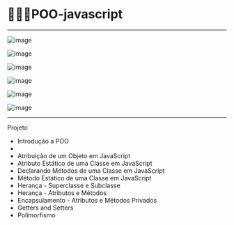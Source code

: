 # 👩🏻‍💻POO-javascript
**************************************************************************************************************

![image](https://user-images.githubusercontent.com/72118415/180112827-176e8d4d-96f7-46cd-888b-983d19998040.png)

![image](https://user-images.githubusercontent.com/72118415/180113040-86651a96-b5c2-48eb-b775-5771f6e89bd1.png)

![image](https://user-images.githubusercontent.com/72118415/180113796-42378fdf-d375-4c82-ba76-e9ab7c5398f4.png)

![image](https://user-images.githubusercontent.com/72118415/180115199-21c50127-08e6-49c0-9387-910385b84161.png)

![image](https://user-images.githubusercontent.com/72118415/180116268-fb9d3633-ea71-4f52-ae4c-616b9181ee01.png)

![image](https://user-images.githubusercontent.com/72118415/180116403-2a23502a-24c4-4983-89d7-f7c13e9eefd4.png)


***********************************************************************************************************
Projeto

- Introdução a POO
- 
- Atribuição de um Objeto em JavaScript
- Atributo Estático de uma Classe em JavaScript
- Declarando Métodos de uma Classe em JavaScript
- Método Estático de uma Classe em JavaScript
-  Herança - Superclasse e Subclasse
-  Herança - Atributos e Métodos
- Encapsulamento - Atributos e Métodos Privados
-  Getters and Setters
-  Polimorfismo

